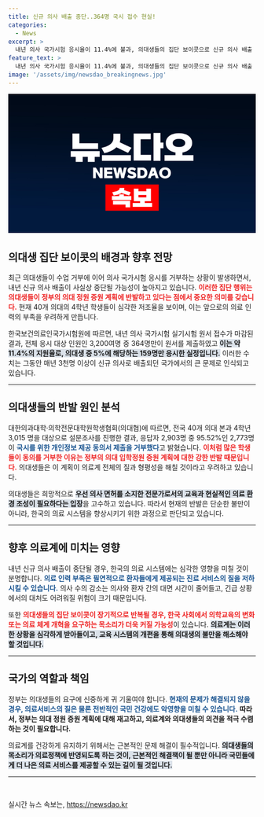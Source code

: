 ```yaml
---
title: 신규 의사 배출 중단..364명 국시 접수 현실!
categories:
  - News
excerpt: >
  내년 의사 국가시험 응시율이 11.4%에 불과, 의대생들의 집단 보이콧으로 신규 의사 배출 중단 위기! 정부의 입학정원 증원 계획에 대한 반발이 더욱 커지고 있는 상황. 클릭하여 자세한 내용을 확인하세요!
feature_text: >
  내년 의사 국가시험 응시율이 11.4%에 불과, 의대생들의 집단 보이콧으로 신규 의사 배출 중단 위기! 정부의 입학정원 증원 계획에 대한 반발이 더욱 커지고 있는 상황. 클릭하여 자세한 내용을 확인하세요!
image: '/assets/img/newsdao_breakingnews.jpg'
---
```


<p><img src="/assets/img/newsdao_breakingnews.jpg" alt="cryptoinkorea 속보" /></p>

<h2 data-ke-size="size26">의대생 집단 보이콧의 배경과 향후 전망</h2>

<p data-ke-size="size16">최근 의대생들이 수업 거부에 이어 의사 국가시험 응시를 거부하는 상황이 발생하면서, 내년 신규 의사 배출이 사실상 중단될 가능성이 높아지고 있습니다. <b><span style="color: #ee2323;">이러한 집단 행위는 의대생들이 정부의 의대 정원 증원 계획에 반발하고 있다는 점에서 중요한 의미를 갖습니다.</span></b> 현재 40개 의대의 4학년 학생들이 심각한 저조율을 보이며, 이는 앞으로의 의료 인력의 부족을 우려하게 만듭니다.</p>

<p data-ke-size="size16">한국보건의료인국가시험원에 따르면, 내년 의사 국가시험 실기시험 원서 접수가 마감된 결과, 전체 응시 대상 인원인 3,200여명 중 364명만이 원서를 제출하였고 <b><span style="background-color: #21538527;">이는 약 11.4%의 지원율로, 의대생 중 5%에 해당하는 159명만 응시한 실정입니다.</span></b> 이러한 수치는 그동안 매년 3천명 이상이 신규 의사로 배출되던 국가에서의 큰 문제로 인식되고 있습니다.</p>

<hr>

<h2 data-ke-size="size26">의대생들의 반발 원인 분석</h2>

<p data-ke-size="size16">대한의과대학·의학전문대학원학생협회(의대협)에 따르면, 전국 40개 의대 본과 4학년 3,015 명을 대상으로 설문조사를 진행한 결과, 응답자 2,903명 중 95.52%인 2,773명이 <b><span style="color: #1a5490;">국시를 위한 개인정보 제공 동의서 제출을 거부했다</span></b>고 밝혔습니다. <b><span style="color: #ee2323;">이처럼 많은 학생들이 동의를 거부한 이유는 정부의 의대 입학정원 증원 계획에 대한 강한 반발 때문입니다.</span></b> 의대생들은 이 계획이 의료계 전체의 질과 형평성을 해칠 것이라고 우려하고 있습니다.</p>

<p data-ke-size="size16">의대생들은 희망적으로 <b><span style="background-color: #21538527;">우선 의사 면허를 소지한 전문가로서의 교육과 현실적인 의료 환경 조성이 필요하다는 입장</span></b>을 고수하고 있습니다. 따라서 현재의 반발은 단순한 불만이 아니라, 한국의 의료 시스템을 향상시키기 위한 과정으로 판단되고 있습니다.</p>

<hr>

<h2 data-ke-size="size26">향후 의료계에 미치는 영향</h2>

<p data-ke-size="size16">내년 신규 의사 배출이 중단될 경우, 한국의 의료 시스템에는 심각한 영향을 미칠 것이 분명합니다. <b><span style="color: #1a5490;">의료 인력 부족은 필연적으로 환자들에게 제공되는 진료 서비스의 질을 저하시킬 수 있습니다.</span></b> 의사 수의 감소는 의사와 환자 간의 대면 시간이 줄어들고, 긴급 상황에서의 대처도 어려워질 위험이 크기 때문입니다.</p>

<p data-ke-size="size16">또한 <b><span style="color: #ee2323;">의대생들의 집단 보이콧이 장기적으로 반복될 경우, 한국 사회에서 의학교육의 변화 또는 의료 체계 개혁을 요구하는 목소리가 더욱 커질 가능성</span></b>이 있습니다. <b><span style="background-color: #21538527;">의료계는 이러한 상황을 심각하게 받아들이고, 교육 시스템의 개편을 통해 의대생의 불만을 해소해야 할 것입니다.</span></b></p>

<hr>

<h2 data-ke-size="size26">국가의 역할과 책임</h2>

<p data-ke-size="size16">정부는 의대생들의 요구에 신중하게 귀 기울여야 합니다. <b><span style="color: #1a5490;">현재의 문제가 해결되지 않을 경우, 의료서비스의 질은 물론 전반적인 국민 건강에도 악영향을 미칠 수 있습니다.</span></b> <b><span style="ee2323;">따라서, 정부는 의대 정원 증원 계획에 대해 재고하고, 의료계와 의대생들의 의견을 적극 수렴하는 것이 필요합니다.</span></b></p>

<p data-ke-size="size16">의료계를 건강하게 유지하기 위해서는 근본적인 문제 해결이 필수적입니다. <b><span style="background-color: #21538527;">의대생들의 목소리가 의료정책에 반영되도록 하는 것이, 근본적인 해결책이 될 뿐만 아니라 국민들에게 더 나은 의료 서비스를 제공할 수 있는 길이 될 것입니다.</span></b></p>

<hr>

<p data-ke-size="size16">&nbsp;</p>
실시간 뉴스 속보는, <a href="https://newsdao.kr" rel="dofollow">https://newsdao.kr</a>


